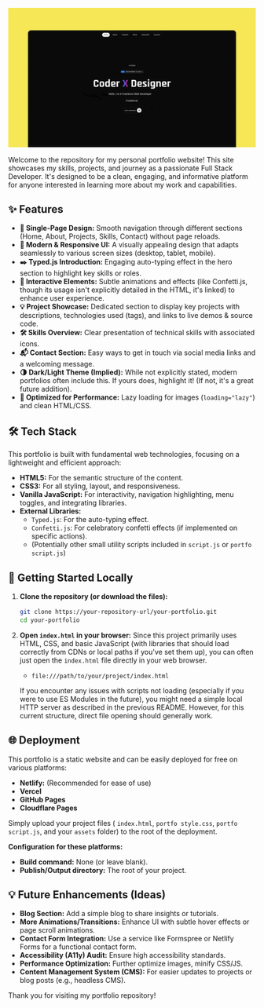 <p align="center"><img src="prof.jpg" width="700"></p>

Welcome to the repository for my personal portfolio website! This site showcases my skills, projects, and journey as a passionate Full Stack Developer. It's designed to be a clean, engaging, and informative platform for anyone interested in learning more about my work and capabilities.


## ✨ Features

*   **📄 Single-Page Design:** Smooth navigation through different sections (Home, About, Projects, Skills, Contact) without page reloads.
*   **🎨 Modern & Responsive UI:** A visually appealing design that adapts seamlessly to various screen sizes (desktop, tablet, mobile).
*   **✒️ Typed.js Introduction:** Engaging auto-typing effect in the hero section to highlight key skills or roles.
*   **🎉 Interactive Elements:** Subtle animations and effects (like Confetti.js, though its usage isn't explicitly detailed in the HTML, it's linked) to enhance user experience.
*   **💡 Project Showcase:** Dedicated section to display key projects with descriptions, technologies used (tags), and links to live demos & source code.
*   **🛠️ Skills Overview:** Clear presentation of technical skills with associated icons.
*   **📬 Contact Section:** Easy ways to get in touch via social media links and a welcoming message.
*   **🌗 Dark/Light Theme (Implied):** While not explicitly stated, modern portfolios often include this. If yours does, highlight it! (If not, it's a great future addition).
*   **🚀 Optimized for Performance:** Lazy loading for images (`loading="lazy"`) and clean HTML/CSS.


## 🛠️ Tech Stack

This portfolio is built with fundamental web technologies, focusing on a lightweight and efficient approach:

*   **HTML5:** For the semantic structure of the content.
*   **CSS3:** For all styling, layout, and responsiveness.
*   **Vanilla JavaScript:** For interactivity, navigation highlighting, menu toggles, and integrating libraries.
*   **External Libraries:**
    *   `Typed.js`: For the auto-typing effect.
    *   `Confetti.js`: For celebratory confetti effects (if implemented on specific actions).
    *   (Potentially other small utility scripts included in `script.js` or `portfo script.js`)


## 🚀 Getting Started Locally

1.  **Clone the repository (or download the files):**
    ```bash
    git clone https://your-repository-url/your-portfolio.git
    cd your-portfolio
    ```
2.  **Open `index.html` in your browser:**
    Since this project primarily uses HTML, CSS, and basic JavaScript (with libraries that should load correctly from CDNs or local paths if you've set them up), you can often just open the `index.html` file directly in your web browser.
    *   `file:///path/to/your/project/index.html`

    If you encounter any issues with scripts not loading (especially if you were to use ES Modules in the future), you might need a simple local HTTP server as described in the previous README. However, for this current structure, direct file opening should generally work.

## 🌐 Deployment

This portfolio is a static website and can be easily deployed for free on various platforms:

*   **Netlify:** (Recommended for ease of use)
*   **Vercel**
*   **GitHub Pages**
*   **Cloudflare Pages**

Simply upload your project files ( `index.html`, `portfo style.css`, `portfo script.js`, and your `assets` folder) to the root of the deployment.

**Configuration for these platforms:**
*   **Build command:** None (or leave blank).
*   **Publish/Output directory:** The root of your project.


## 💡 Future Enhancements (Ideas)

*   **Blog Section:** Add a simple blog to share insights or tutorials.
*   **More Animations/Transitions:** Enhance UI with subtle hover effects or page scroll animations.
*   **Contact Form Integration:** Use a service like Formspree or Netlify Forms for a functional contact form.
*   **Accessibility (A11y) Audit:** Ensure high accessibility standards.
*   **Performance Optimization:** Further optimize images, minify CSS/JS.
*   **Content Management System (CMS):** For easier updates to projects or blog posts (e.g., headless CMS).



Thank you for visiting my portfolio repository!

